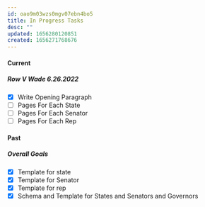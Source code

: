 ```yaml
---
id: oao9m03wzs0mgv07ebn4bo5
title: In Progress Tasks
desc: ""
updated: 1656280120851
created: 1656271768676
---
```


#### Current

##### Row V Wade 6.26.2022

- [x] Write Opening Paragraph
- [ ] Pages For Each State
- [ ] Pages For Each Senator
- [ ] Pages For Each Rep

#### Past

##### Overall Goals

- [x] Template for state
- [x] Template for Senator
- [x] Template for rep
- [x] Schema and Template for States and Senators and Governors
